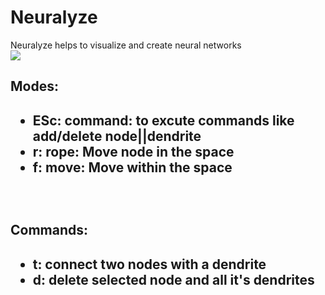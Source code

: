 <h1> Neuralyze </h1>
Neuralyze helps to visualize and create neural networks <br>
<img src = "sample_img.png">
<h2>Modes:<h2>
<ul>
<li>ESc: command: to excute commands like add/delete node||dendrite </li>
<li>r: rope: Move node in the space</li>
<li>f: move: Move within the space</li>
</ul><br>
<h2>Commands:<h2>
<ul>
<li>t: connect two nodes with a dendrite</li>
<li>d: delete selected node and all it's dendrites</li>
</ul>

